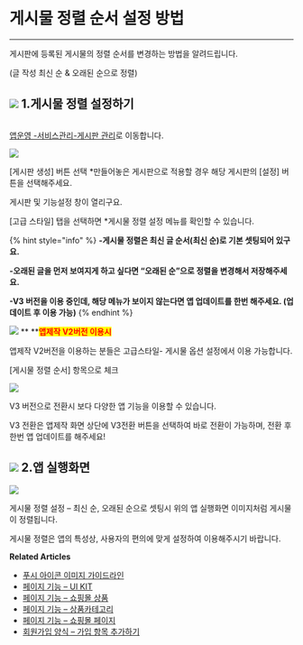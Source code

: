 # 게시물 정렬 순서 설정 방법

***

게시판에 등록된 게시물의 정렬 순서를 변경하는 방법을 알려드립니다.

(글 작성 최신 순 & 오래된 순으로 정렬)

## ![](https://wp.swing2app.co.kr/wp-content/uploads/2022/07/%EB%8B%A8%EB%9D%BD1-1.png) **1.게시물 정렬 설정하기**

<figure><img src="https://wp.swing2app.co.kr/wp-content/uploads/2022/12/%EA%B2%8C%EC%8B%9C%ED%8C%90%EA%B4%80%EB%A6%AC.png" alt=""><figcaption></figcaption></figure>

[앱운영 -서비스관리-게시판 관리](http://www.swing2app.co.kr/view/board\_edit)로 이동합니다.

![](https://wp.swing2app.co.kr/wp-content/uploads/2022/12/%EA%B2%8C%EC%8B%9C%EB%AC%BC-%EC%A0%95%EB%A0%AC%EC%88%9C%EC%84%9C.png)

\[게시판 생성] 버튼 선택 \*만들어놓은 게시판으로 적용할 경우 해당 게시판의 \[설정] 버튼을 선택해주세요.

게시판 및 기능설정 창이 열리구요.

\[고급 스타일] 탭을 선택하면 \*게시물 정렬 설정 메뉴를 확인할 수 있습니다.

{% hint style="info" %}
**-게시물 정렬은 최신 글 순서(최신 순)로 기본 셋팅되어 있구요.**

**-오래된 글을 먼저 보여지게 하고 싶다면 “오래된 순”으로 정렬을 변경해서 저장해주세요.**

**-V3 버전을 이용 중인데, 해당 메뉴가 보이지 않는다면 앱 업데이트를 한번 해주세요. (업데이트 후 이용 가능)**
{% endhint %}

![](https://wp.swing2app.co.kr/wp-content/uploads/2022/07/warning-2-3.png) \*\* \*\*<mark style="color:red;">**앱제작 V2버전 이용시**</mark>

앱제작 V2버전을 이용하는 분들은 고급스타일- 게시물 옵션 설정에서 이용 가능합니다.

\[게시물 정렬 순서] 항목으로 체크

![](https://wp.swing2app.co.kr/wp-content/uploads/2022/12/%EA%B2%8C%EC%8B%9C%EB%AC%BC%EC%A0%95%EB%A0%AC.png)

V3 버전으로 전환시 보다 다양한 앱 기능을 이용할 수 있습니다.

V3 전환은 앱제작 화면 상단에 V3전환 버튼을 선택하여 바로 전환이 가능하며, 전환 후 한번 앱 업데이트를 해주세요!

## ![](https://wp.swing2app.co.kr/wp-content/uploads/2022/07/%EB%8B%A8%EB%9D%BD1-1.png) **2.앱 실행화면**

![](https://wp.swing2app.co.kr/wp-content/uploads/2022/12/%EC%A0%95%EB%A0%AC-%EC%95%88%EB%93%9C%EB%A1%9C%EC%9D%B4%EB%93%9C2%EA%B0%9C.png)

게시물 정렬 설정 – 최신 순, 오래된 순으로 셋팅시 위의 앱 실행화면 이미지처럼 게시물이 정렬됩니다.

게시물 정렬은 앱의 특성상, 사용자의 편의에 맞게 설정하여 이용해주시기 바랍니다.

**Related Articles**

* [푸시 아이콘 이미지 가이드라인](https://wp.swing2app.co.kr/documentation/appmanage/pushmember/pushicon-guideline/)
* [페이지 기능 – UI KIT](https://wp.swing2app.co.kr/documentation/v3manual/step3-page/ui-kit/)
* [페이지 기능 – 쇼핑몰 상품](https://wp.swing2app.co.kr/documentation/v3manual/step3-page/product/)
* [페이지 기능 – 상품카테고리](https://wp.swing2app.co.kr/documentation/v3manual/step3-page/product-category/)
* [페이지 기능 – 쇼핑몰 페이지](https://wp.swing2app.co.kr/documentation/v3manual/step3-page/swingshop-page/)
* [회원가입 양식 – 가입 항목 추가하기](https://wp.swing2app.co.kr/documentation/appmanage/service/set-membershipform/)

